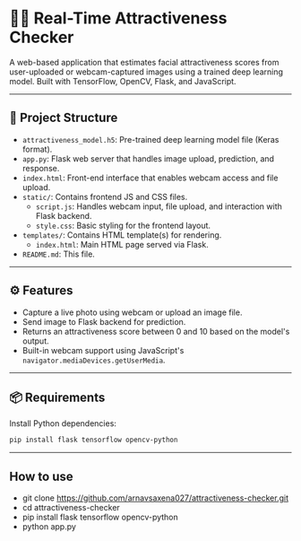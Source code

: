 # 💁‍♀️ Real-Time Attractiveness Checker

A web-based application that estimates facial attractiveness scores from user-uploaded or webcam-captured images using a trained deep learning model. Built with TensorFlow, OpenCV, Flask, and JavaScript.

---

## 📁 Project Structure

- `attractiveness_model.h5`: Pre-trained deep learning model file (Keras format).
- `app.py`: Flask web server that handles image upload, prediction, and response.
- `index.html`: Front-end interface that enables webcam access and file upload.
- `static/`: Contains frontend JS and CSS files.
  - `script.js`: Handles webcam input, file upload, and interaction with Flask backend.
  - `style.css`: Basic styling for the frontend layout.
- `templates/`: Contains HTML template(s) for rendering.
  - `index.html`: Main HTML page served via Flask.
- `README.md`: This file.

---

## ⚙️ Features

- Capture a live photo using webcam or upload an image file.
- Send image to Flask backend for prediction.
- Returns an attractiveness score between 0 and 10 based on the model's output.
- Built-in webcam support using JavaScript's `navigator.mediaDevices.getUserMedia`.

---

## 📦 Requirements

Install Python dependencies:

```bash
pip install flask tensorflow opencv-python
```
---

## How to use

- git clone https://github.com/arnavsaxena027/attractiveness-checker.git
- cd attractiveness-checker
- pip install flask tensorflow opencv-python
- python app.py

